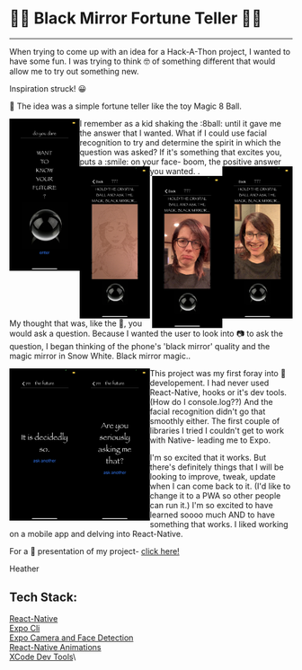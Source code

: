 # :mage_woman: Black Mirror Fortune Teller :mage_man:

---

When trying to come up with an idea for a Hack-A-Thon project, I wanted to have some fun. I was trying to think :nerd_face: of something different that would allow me to try out something new.


Inspiration struck! :grinning:


:8ball: The idea was a simple fortune teller like the toy Magic 8 Ball.


<img align='left' alt='opening-screen' src='/welcome.PNG' width='125'>
I remember as a kid shaking the :8ball: until it gave me the answer that I wanted. What if I could use facial recognition to try and determine the spirit in which the question was asked? If it's something that excites you, puts a :smile: on your face- boom, the positive answer you wanted.
<img align='left' alt='fortune-teller' src='/overlay.PNG' width='125'>. 


<img align='right' alt='smiling-face' src='/smile.PNG' width='125'>
<img align='right' alt='frowing-face' src='/frown.PNG' width='125'>


My thought that was, like the :8ball:, you would ask a question. Because I wanted the user to look into :camera: to ask the question, I began thinking of the phone's 'black mirror' quality and the magic mirror in Snow White. Black mirror magic..


<img align='left' alt='positive-fortune' src='/decidedlyso.PNG' width='125'>
<img align='left' alt='negative-fortune' src='/seriouslyasking.PNG' width='125'>


This project was my first foray into :iphone: developement. I had never used React-Native, hooks or it's dev tools. (How do I console.log??) And the facial recognition didn't go that smoothly either. The first couple of libraries I tried I couldn't get to work with Native- leading me to Expo.


I'm so excited that it works. But there's definitely things that I will be looking to improve, tweak, update when I can come back to it. (I'd like to change it to a PWA so other people can run it.) I'm so excited to have learned soooo much AND to have something that works. I liked working on a mobile app and delving into React-Native.


For a :movie_camera: presentation of my project- [click here!](https://youtu.be/UseosT6p9kQ)


Heather

## Tech Stack:

[React-Native](https://reactnative.dev/)\
[Expo Cli](https://docs.expo.io/workflow/expo-cli/)\
[Expo Camera and Face Detection](https://docs.expo.io/versions/latest/sdk/camera/)\
[React-Native Animations](https://reactnative.dev/docs/animations)\
[XCode Dev Tools](https://developer.apple.com/xcode/)\

